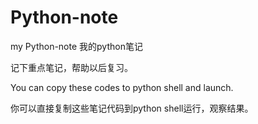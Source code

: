 # Python-note
my Python-note  我的python笔记  

记下重点笔记，帮助以后复习。

You can copy these codes to python shell and launch.

你可以直接复制这些笔记代码到python shell运行，观察结果。
